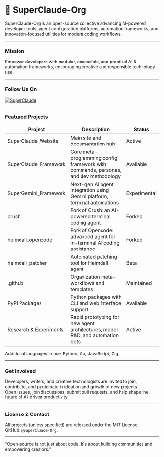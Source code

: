 # 🧠 SuperClaude-Org

SuperClaude-Org is an open-source collective advancing AI-powered developer tools, agent configuration platforms, automation frameworks, and innovation-focused utilities for modern coding workflows.

***

### Mission

Empower developers with modular, accessible, and practical AI & automation frameworks, encouraging creative and responsible technology use.

***
### Follow Us On

[![SuperClaude](https://skillicons.dev/icons?i=twitter)](https://x.com/SuperClaude_Dev)
<td><a target="_blank" href="https://discord.gg/F969Bfnj"><img src="https://dcbadge.limes.pink/api/server/F969Bfnj" alt="" /></a></td>
 

### Featured Projects

| Project                  | Description                                                                            | Status      |
|--------------------------|----------------------------------------------------------------------------------------|-------------|
| SuperClaude_Website      | Main site and documentation hub                                                        | Active      |
| SuperClaude_Framework    | Core meta-programming config framework with commands, personas, and dev methodology    | Available   |
| SuperGemini_Framework    | Next-gen AI agent integration using Gemini platform, terminal automations              | Experimental|
| crush                    | Fork of Crush: an AI-powered terminal coding agent                                     | Forked      |
| heimdall_opencode        | Fork of Opencode: advanced agent for in-terminal AI coding assistance                  | Forked      |
| heimdall_patcher         | Automated patching tool for Heimdall agent                                             | Beta        |
| .github                  | Organization meta-workflows and templates                                              | Maintained  |
| PyPI Packages            | Python packages with CLI and web interface support                                     | Available   |
| Research & Experiments   | Rapid prototyping for new agent architectures, model R&D, and automation bots         | Active      |

Additional languages in use: Python, Go, JavaScript, Zig.

***

### Get Involved

Developers, writers, and creative technologists are invited to join, contribute, and participate in ideation and growth of new projects.  
Open issues, join discussions, submit pull requests, and help shape the future of AI-driven productivity.

***

### License & Contact

All projects (unless specified) are released under the MIT License.  
GitHub: `@SuperClaude-Org`.

***

“Open-source is not just about code. It's about building communities and empowering creators."
